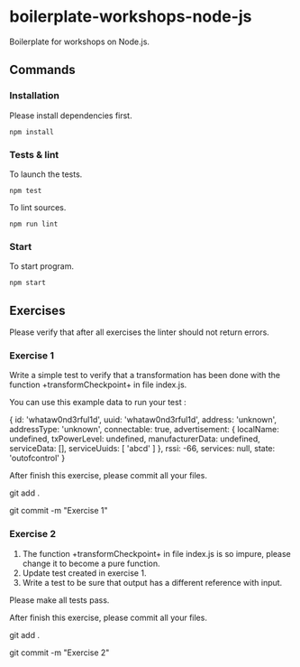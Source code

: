 # boilerplate-workshops-node-js

Boilerplate for workshops on Node.js.

## Commands

### Installation

Please install dependencies first.

	npm install

### Tests & lint

To launch the tests.

	npm test

To lint sources.

	npm run lint

### Start

To start program.

	npm start

## Exercises

Please verify that after all exercises the linter should not return errors.

### Exercise 1

Write a simple test to verify that a transformation has been done with the function +transformCheckpoint+ in file index.js.

You can use this example data to run your test :

{
  id: 'whataw0nd3rful1d',
  uuid: 'whataw0nd3rful1d',
  address: 'unknown',
  addressType: 'unknown',
  connectable: true,
  advertisement: {
    localName: undefined,
    txPowerLevel: undefined,
    manufacturerData: undefined,
    serviceData: [],
    serviceUuids: [ 'abcd' ]
  },
  rssi: -66,
  services: null,
  state: 'outofcontrol'
}

After finish this exercise, please commit all your files.

  git add .

  git commit -m "Exercise 1"

### Exercise 2

1. The function +transformCheckpoint+ in file index.js is so impure, please change it to become a pure function.
2. Update test created in exercise 1.
3. Write a test to be sure that output has a different reference with input.

Please make all tests pass.

After finish this exercise, please commit all your files.

  git add .

  git commit -m "Exercise 2"

